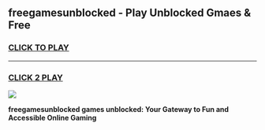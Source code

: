 
## freegamesunblocked - Play Unblocked Gmaes & Free
<h3>
<a href="https://news.freeplayer.one?title=freegamesunblocked&ref=23F">CLICK TO PLAY</a></h3>
<hr>

<h3>
<a href="https://news.freeplayer.one?title=freegamesunblocked&ref=23F">CLICK 2 PLAY</a>
  
</h3>

<a href="https://news.freeplayer.one?title=freegamesunblocked&ref=23F/"><img src="https://clearcache.store/games.png"></a>


**freegamesunblocked games unblocked: Your Gateway to Fun and Accessible Online Gaming**
